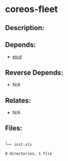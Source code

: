 # coreos-fleet

## Description:



## Depends:

  -  [etcd](salt/etcd)

## Reverse Depends:

  -  N/A

## Relates:

  -  N/A

## Files:

```bash
.
└── init.sls

0 directories, 1 file
```
